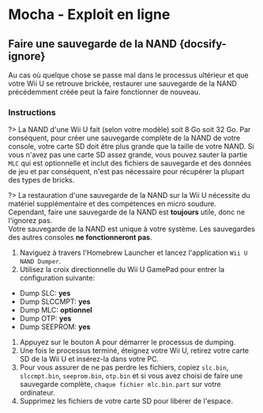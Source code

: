 # Mocha - Exploit en ligne

## Faire une sauvegarde de la NAND {docsify-ignore}

Au cas où quelque chose se passe mal dans le processus ultérieur et que votre Wii U se retrouve brickée, restaurer une sauvegarde de la NAND précédemment créée peut la faire fonctionner de nouveau.

### Instructions

?> La NAND d'une Wii U fait (selon votre modèle) soit 8 Go soit 32 Go. Par conséquent, pour créer une sauvegarde complète de la NAND de votre console, votre carte SD doit être plus grande que la taille de votre NAND. Si vous n'avez pas une carte SD assez grande, vous pouvez sauter la partie `MLC` qui est optionnelle et inclut des fichiers de sauvegarde et des données de jeu et par conséquent, n'est pas nécessaire pour récupérer la plupart des types de bricks.

?> La restauration d'une sauvegarde de la NAND sur la Wii U nécessite du matériel supplémentaire et des compétences en micro soudure. <br>Cependant, faire une sauvegarde de la NAND est **toujours** utile, donc ne l'ignorez pas. <br>Votre sauvegarde de la NAND est unique à votre système. Les sauvegardes des autres consoles **ne fonctionneront pas**.

1. Naviguez à travers l'Homebrew Launcher et lancez l'application `Wii U NAND Dumper`.
1. Utilisez la croix directionnelle du Wii U GamePad pour entrer la configuration suivante:
 - Dump SLC: **yes**
 - Dump SLCCMPT: **yes**
 - Dump MLC: **optionnel**
 - Dump OTP: **yes**
 - Dump SEEPROM: **yes**
1. Appuyez sur le bouton A pour démarrer le processus de dumping.
1. Une fois le processus terminé, éteignez votre Wii U, retirez votre carte SD de la Wii U et insérez-la dans votre PC.
1. Pour vous assurer de ne pas perdre les fichiers, copiez `slc.bin`, `slccmpt.bin`, `seeprom.bin`, `otp.bin` et si vous avez choisi de faire une sauvegarde complète, `chaque fichier mlc.bin.part` sur votre ordinateur.
1. Supprimez les fichiers de votre carte SD pour libérer de l'espace.
